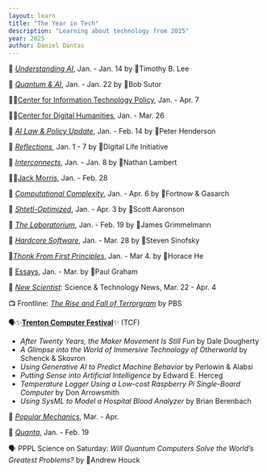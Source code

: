 ```yaml
---
layout: learn
title: "The Year in Tech"
description: "Learning about technology from 2025"
year: 2025
author: Daniel Dantas
---
```


📝 [_Understanding AI_](https://www.understandingai.org/), Jan. - Jan. 14 by 🐯Timothy B. Lee <!-- 4/8/2025 -->

📝 [_Quantum & AI_](https://drbobsutor.substack.com/), Jan. - Jan. 22 by 🐯Bob Sutor <!-- 4/8/2025 -->

📝🐯[Center for Information Technology Policy](https://blog.citp.princeton.edu/), Jan. - Apr. 7 <!-- 4/8/2025 -->

📝🐯[Center for Digital Humanities](https://cdh.princeton.edu/blog/), Jan. - Mar. 26 <!-- 4/8/2025 -->

📝 [_AI Law & Policy Update_](https://www.ailawpolicy.com/), Jan. - Feb. 14 by 🐯Peter Henderson <!-- 4/8/2025 -->

📝 [_Reflections_](https://dli.tech.cornell.edu/blog), Jan. 1 - 7 by 🐻Digital Life Initiative <!-- 4/8/2025 -->

📝 [_Interconnects_](https://www.interconnects.ai/), Jan. - Jan. 8 by 🐻Nathan Lambert <!-- 4/7/2025 -->

📝🐻[Jack Morris](https://substack.com/@jxmnop), Jan. - Feb. 28 <!-- 4/7/2025 -->

📝 [_Computational Complexity_](https://blog.computationalcomplexity.org/), Jan. - Apr. 6 by 🐻Fortnow & Gasarch <!-- 4/7/2025 -->

📝 [_Shtetl-Optimized_](https://scottaaronson.blog/), Jan. - Apr. 3 by 🐻Scott Aaronson <!-- 4/7/2025 -->

📝 [_The Laboratorium_](https://3d.laboratorium.net/), Jan. - Feb. 19 by 🐻James Grimmelmann <!-- 4/7/2025 -->

📝 [_Hardcore Software_](https://hardcoresoftware.learningbyshipping.com/), Jan. - Mar. 28 by 🐻Steven Sinofsky <!-- 4/7/2025 -->

📝[_Thonk From First Principles_](https://www.thonking.ai/), Jan. - Mar 4. by 🐻Horace He <!-- 4/7/2025 -->

📝 [Essays](https://paulgraham.com/articles.html), Jan. - Mar. by 🐻Paul Graham <!-- 4/7/2025 -->

📔 [_New Scientist_](https://www.newscientist.com/): Science & Technology News, Mar. 22 - Apr. 4 <!-- 4/2/2025 -->

📺 Frontline: [_The Rise and Fall of Terrorgram_](https://www.pbs.org/wgbh/frontline/documentary/the-rise-and-fall-of-terrorgram/) by PBS <!-- 4/1/2025 -->

🗣️✨[**Trenton Computer Festival**](https://tcf-nj.org/)✨ (TCF) <!-- 3/29/2025 -->
- _After Twenty Years, the Maker Movement Is Still Fun_	by Dale Dougherty
- _A Glimpse into the World of Immersive Technology of Otherworld_	by	Schenck & Skovron
- _Using Generative AI to Predict Machine Behavior_ by Perlowin & Alabsi
- _Putting Sense into Artificial Intelligence_ by Edward E. Herceg
- _Temperature Logger Using a Low-cost Raspberry Pi Single-Board Computer_ by Don Arrowsmith
- _Using SysML to Model a Hospital Blood Analyzer_ by Brian Berenbach


📔 [_Popular Mechanics_](https://www.popularmechanics.com/), Mar. - Apr. <!-- 3/28/2025 -->

📔 [_Quanta_](https://www.quantamagazine.org/), Jan. - Feb. 19 <!-- 3/21/2025 -->

🗣️ PPPL Science on Saturday: _Will Quantum Computers Solve the World’s Greatest Problems?_ by 🐯Andrew Houck <!-- 3/1/2025 -->
